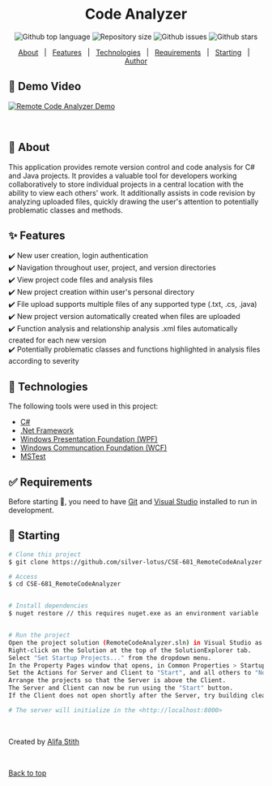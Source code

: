 ﻿<div align="center" id="top"> 
  


</div>

<h1 align="center">Code Analyzer</h1>

<p align="center">
  <img alt="Github top language" src="https://img.shields.io/github/languages/top/silver-lotus/CSE-681_RemoteCodeAnalyzer?color=56BEB8">

  <img alt="Repository size" src="https://img.shields.io/github/repo-size/silver-lotus/CSE-681_RemoteCodeAnalyzer?color=56BEB8">


  <img alt="Github issues" src="https://img.shields.io/github/issues/silver-lotus/CSE-681_RemoteCodeAnalyzer?color=56BEB8" /> 


  <img alt="Github stars" src="https://img.shields.io/github/stars/silver-lotus/CSE-681_RemoteCodeAnalyzer?color=56BEB8" /> 
</p>

<!-- Status -->

<!-- <h4 align="center"> 
	🚧  Code Analyzer 🚀 Under construction...  🚧
</h4> 

<hr> -->

<p align="center">
  <a href="#dart-about">About</a> &#xa0; | &#xa0; 
  <a href="#sparkles-features">Features</a> &#xa0; | &#xa0;
  <a href="#rocket-technologies">Technologies</a> &#xa0; | &#xa0;
  <a href="#white_check_mark-requirements">Requirements</a> &#xa0; | &#xa0;
  <a href="#checkered_flag-starting">Starting</a> &#xa0; | &#xa0;
  <a href="https://github.com/silver-lotus" target="_blank">Author</a>
</p>

## :movie_camera: Demo Video ##
  [![Remote Code Analyzer Demo](http://img.youtube.com/vi/qRalXBGUWpA/0.jpg)](http://www.youtube.com/watch?v=qRalXBGUWpA "Remote Code Analyzer Demo")

<br>

## :dart: About ##

This application provides remote version control and code analysis for C# and Java projects. It provides a valuable tool for developers working collaboratively to store individual projects in a central location with the ability to view each others' work. It additionally assists in code revision by analyzing uploaded files, quickly drawing the user's attention to potentially problematic classes and methods.

## :sparkles: Features ##

:heavy_check_mark: New user creation, login authentication\
:heavy_check_mark: Navigation throughout user, project, and version directories\
:heavy_check_mark: View project code files and analysis files\
:heavy_check_mark: New project creation within user's personal directory\
:heavy_check_mark: File upload supports multiple files of any supported type (.txt, .cs, .java)\
:heavy_check_mark: New project version automatically created when files are uploaded\
:heavy_check_mark: Function analysis and relationship analysis .xml files automatically created for each new version\
:heavy_check_mark: Potentially problematic classes and functions highlighted in analysis files according to severity

## :rocket: Technologies ##

The following tools were used in this project:

- [C#](https://docs.microsoft.com/en-us/dotnet/csharp/)
- [.Net Framework](https://docs.microsoft.com/en-us/dotnet/framework/)
- [Windows Presentation Foundation (WPF)](https://docs.microsoft.com/en-us/dotnet/desktop/wpf/?view=netdesktop-5.0)
- [Windows Communcation Foundation (WCF)](https://docs.microsoft.com/en-us/dotnet/framework/wcf/)
- [MSTest](https://docs.microsoft.com/en-us/visualstudio/test/using-microsoft-visualstudio-testtools-unittesting-members-in-unit-tests?view=vs-2019)


## :white_check_mark: Requirements ##

Before starting :checkered_flag:, you need to have [Git](https://git-scm.com) and [Visual Studio](https://visualstudio.microsoft.com/downloads/) installed to run in development.

## :checkered_flag: Starting ##

```bash
# Clone this project
$ git clone https://github.com/silver-lotus/CSE-681_RemoteCodeAnalyzer.git

# Access
$ cd CSE-681_RemoteCodeAnalyzer


# Install dependencies
$ nuget restore // this requires nuget.exe as an environment variable


# Run the project
Open the project solution (RemoteCodeAnalyzer.sln) in Visual Studio as Administrator. 
Right-click on the Solution at the top of the SolutionExplorer tab. 
Select "Set Startup Projects..." from the dropdown menu. 
In the Property Pages window that opens, in Common Properties > Startup Project, select "Multiple startup projects:". 
Set the Actions for Server and Client to "Start", and all others to "None". 
Arrange the projects so that the Server is above the Client. 
The Server and Client can now be run using the "Start" button. 
If the Client does not open shortly after the Server, try building clean or rebuilding

# The server will initialize in the <http://localhost:8000>
```

<br>

Created by <a href="https://github.com/silver-lotus" target="_blank">Alifa Stith</a>

&#xa0;

<a href="#top">Back to top</a>
